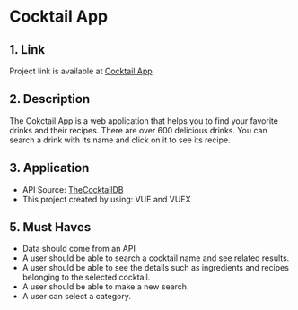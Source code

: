 # Cocktail App

## 1. Link

Project link is available at [Cocktail App](https://whimsical-trifle-8d4631.netlify.app/)

## 2. Description

The Cokctail App is a web application that helps you to find your favorite drinks and their recipes. There are over 600 delicious drinks. You can search a drink with its name and click on it to see its recipe.

## 3. Application

- API Source: [TheCocktailDB](https://www.thecocktaildb.com/api.php)
- This project created by using:
  VUE
  and
  VUEX

## 5. Must Haves

- Data should come from an API
- A user should be able to search a cocktail name and see related results.
- A user should be able to see the details such as ingredients and recipes belonging to the selected cocktail.
- A user should be able to make a new search.
- A user can select a category.
